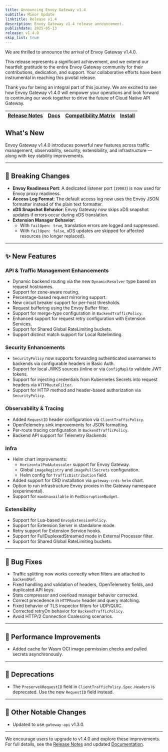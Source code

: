 ```yaml
---
title: Announcing Envoy Gateway v1.4
subtitle: Minor Update
linktitle: Release v1.4
description: Envoy Gateway v1.4 release announcement.
publishdate: 2025-05-13
release: v1.4.0
skip_list: true
---
```


We are thrilled to announce the arrival of Envoy Gateway v1.4.0.

This release represents a significant achievement, and we extend our heartfelt gratitude to the entire Envoy Gateway community for their contributions, dedication, and support. Your collaborative efforts have been instrumental in reaching this pivotal release.

Thank you for being an integral part of this journey. We are excited to see how Envoy Gateway v1.4.0 will empower your operations and look forward to continuing our work together to drive the future of Cloud Native API Gateway.

| [Release Notes][] | [Docs][docs] | [Compatibility Matrix][matrix] | [Install][] |
|-------------------|--------------|--------------------------------|--------------|

## What's New

Envoy Gateway v1.4.0 introduces powerful new features across traffic management, observability, security, extensibility, and infrastructure — along with key stability improvements.

---

## 🚨 Breaking Changes

- **Envoy Readiness Port**: A dedicated listener port (`19003`) is now used for Envoy proxy readiness.
- **Access Log Format**: The default access log now uses the Envoy JSON formatter instead of the plain text formatter.
- **xDS Snapshot Behavior**: Envoy Gateway now skips xDS snapshot updates if errors occur during xDS translation.
- **Extension Manager Behavior**:
  - With `failOpen: true`, translation errors are logged and suppressed.
  - With `failOpen: false`, xDS updates are skipped for affected resources (no longer replaced).

---

## ✨ New Features

### API & Traffic Management Enhancements

- Dynamic backend routing via the new `DynamicResolver` type based on request hostnames.
- Support for zone-aware routing.
- Percentage-based request mirroring support.
- New circuit breaker support for per-host thresholds.
- Request buffering using the Envoy Buffer filter.
- Support for merge-type configuration in `BackendTrafficPolicy`.
- Enhanced support for request retry configuration with Extension Services.
- Support for Shared Global RateLimiting buckets.
- Support distinct match support for Local Ratelimiting.

### Security Enhancements

- `SecurityPolicy` now supports forwarding authenticated usernames to backends via configurable headers in Basic Auth.
- Support for local JWKS sources (inline or via `ConfigMap`) to validate JWT tokens.
- Support for injecting credentials from Kubernetes Secrets into request headers via `HTTPRouteFilter`.
- Support for HTTP method and header-based authorization via `SecurityPolicy`.

### Observability & Tracing

- Added `RequestID` header configuration via `ClientTrafficPolicy`.
- OpenTelemetry sink improvements for JSON formatting.
- Per-route tracing configuration in `BackendTrafficPolicy`.
- Backend API support for Telemetry Backends

### Infra

- Helm chart improvements:
  - `HorizontalPodAutoscaler` support for Envoy Gateway.
  - Global `imageRegistry` and `imagePullSecrets` configuration.
  - Helm config for `TrafficDistribution` field.
- Added support for CRD installation via `gateway-crds-helm` chart.
- Option to run infrastructure Envoy proxies in the Gateway namespace (experimental).
- Support for `maxUnavailable` in `PodDisruptionBudget`.

### Extensibility

- Support for Lua-based `EnvoyExtensionPolicy`.
- Support for Extension Server in standalone mode.
- Retry support for Extension Service hooks.
- Support for FullDuplexedStreamed mode in External Processor filter.
- Support for Shared Global RateLimiting buckets.

---

## 🐞 Bug Fixes

- Traffic splitting now works correctly when filters are attached to `backendRef`.
- Fixed handling and validation of headers, OpenTelemetry fields, and duplicated API keys.
- Stats compressor and overload manager behavior corrected.
- Correct precedence in `HTTPRoute` header and query matching.
- Fixed behavior of TLS inspector filters for UDP/QUIC.
- Corrected retryOn behavior for `BackendTrafficPolicy`.
- Avoid HTTP/2 Connection Coalescing scenarios.
---

## 🚀 Performance Improvements

- Added cache for Wasm OCI image permission checks and pulled secrets asynchronously.

---

## 🛑 Deprecations

- The `PreserveXRequestID` field in `ClientTrafficPolicy.Spec.Headers` is deprecated. Use the new `RequestID` field instead.

---

## 📌 Other Notable Changes

- Updated to use `gateway-api` v1.3.0.

---

We encourage users to upgrade to v1.4.0 and explore these improvements. For full details, see the [Release Notes][] and updated [Documentation][docs].

[Release Notes]: https://github.com/envoyproxy/gateway/releases/tag/v1.4.0
[docs]: https://gateway.envoyproxy.io
[matrix]: https://gateway.envoyproxy.io/news/releases/matrix/
[Install]: https://gateway.envoyproxy.io/docs/tasks/quickstart/
